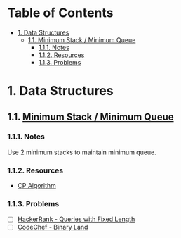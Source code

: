 # Table of Contents <!-- omit in toc -->

- [1. Data Structures](#1-data-structures)
  - [1.1. Minimum Stack / Minimum Queue](#11-minimum-stack--minimum-queue)
    - [1.1.1. Notes](#111-notes)
    - [1.1.2. Resources](#112-resources)
    - [1.1.3. Problems](#113-problems)

# 1. Data Structures

## 1.1. [Minimum Stack / Minimum Queue](Template/collections/)

### 1.1.1. Notes
Use 2 minimum stacks to maintain minimum queue.

### 1.1.2. Resources
- [CP Algorithm](https://cp-algorithms.com/data_structures/stack_queue_modification.html)

### 1.1.3. Problems
- [ ] [HackerRank - Queries with Fixed Length](https://www.hackerrank.com/challenges/queries-with-fixed-length/problem)
- [ ] [CodeChef - Binary Land](https://www.codechef.com/MAY20A/problems/BINLAND)
